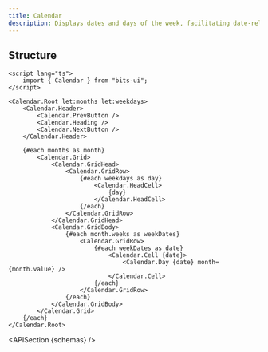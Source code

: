 ```yaml
---
title: Calendar
description: Displays dates and days of the week, facilitating date-related interactions.
---
```


<script>
	import { APISection, ComponentPreview, CalendarDemo } from '@/components'
	export let schemas;
</script>

<ComponentPreview name="calendar-demo" comp="Calendar">

<CalendarDemo slot="preview" />

</ComponentPreview>

## Structure

```svelte
<script lang="ts">
	import { Calendar } from "bits-ui";
</script>

<Calendar.Root let:months let:weekdays>
	<Calendar.Header>
		<Calendar.PrevButton />
		<Calendar.Heading />
		<Calendar.NextButton />
	</Calendar.Header>

	{#each months as month}
		<Calendar.Grid>
			<Calendar.GridHead>
				<Calendar.GridRow>
					{#each weekdays as day}
						<Calendar.HeadCell>
							{day}
						</Calendar.HeadCell>
					{/each}
				</Calendar.GridRow>
			</Calendar.GridHead>
			<Calendar.GridBody>
				{#each month.weeks as weekDates}
					<Calendar.GridRow>
						{#each weekDates as date}
							<Calendar.Cell {date}>
								<Calendar.Day {date} month={month.value} />
							</Calendar.Cell>
						{/each}
					</Calendar.GridRow>
				{/each}
			</Calendar.GridBody>
		</Calendar.Grid>
	{/each}
</Calendar.Root>
```

<APISection {schemas} />
